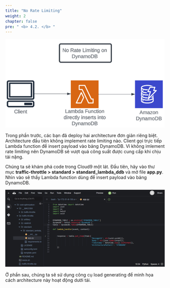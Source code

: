 ```yaml
---
title: "No Rate Limiting"
weight: 2
chapter: false
pre: " <b> 4.2. </b> "
---
```


![Alt text](../image-3.png)

Trong phần trước, các bạn đã deploy hai architecture đơn giản riêng biệt. Architecture đầu tiên không implement rate limiting nào. Client gọi trực tiếp Lambda function để insert payload vào bảng DynamoDB. Vì không imlement rate limiting nên DynamoDB sẽ vượt quá công suất được cung cấp khi chịu tải nặng.

Chúng ta sẽ khám phá code trong Cloud9 một lát. Đầu tiên, hãy vào thư mục **traffic-throttle > standard > standard_lambda_ddb** và mở file **app.py**. Nhìn vào sẽ thấy Lambda function dùng để insert payload vào bảng DynamoDB.

![Alt text](image.png)

Ở phần sau, chúng ta sẽ sử dụng công cụ load generating để minh họa cách architecture này hoạt động dưới tải.









